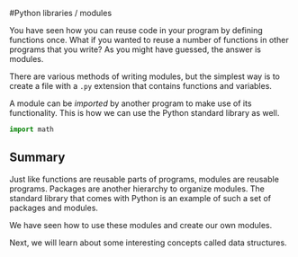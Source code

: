 #Python libraries / modules

You have seen how you can reuse code in your program by defining functions once. What if you wanted to reuse a number of functions in other programs that you write? As you might have guessed, the answer is modules.

There are various methods of writing modules, but the simplest way is to create a file with a `.py` extension that contains functions and variables.

A module can be *imported* by another program to make use of its functionality. This is how we can use the Python standard library as well. 

```python
import math
```


## Summary

Just like functions are reusable parts of programs, modules are reusable programs. Packages are another hierarchy to organize modules. The standard library that comes with Python is an example of such a set of packages and modules.

We have seen how to use these modules and create our own modules.

Next, we will learn about some interesting concepts called data structures.